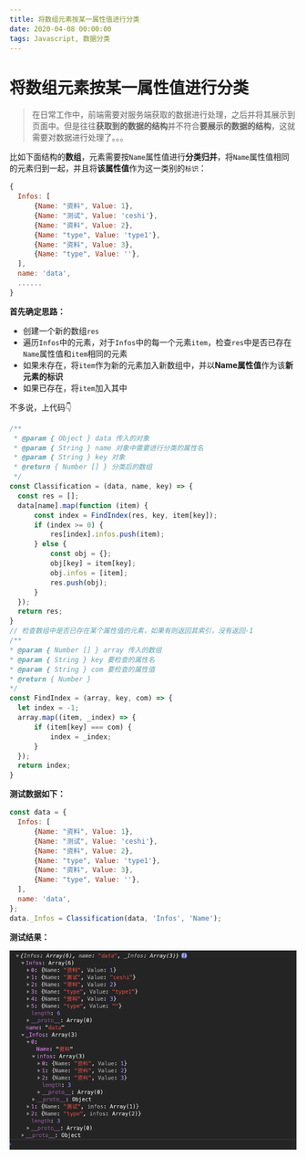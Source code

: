 ```yaml
---
title: 将数组元素按某一属性值进行分类
date: 2020-04-08 00:00:00
tags: Javascript, 数据分类
---
```


# 将数组元素按某一属性值进行分类
<ClientOnly>
  <display-bar :displayData="$frontmatter"></display-bar>
</ClientOnly>

> 在日常工作中，前端需要对服务端获取的数据进行处理，之后并将其展示到页面中。但是往往**获取到的数据的结构**并不符合**要展示的数据的结构**，这就需要对数据进行处理了。。。

比如下面结构的**数组**，元素需要按`Name`属性值进行**分类归并**，将`Name`属性值相同的元素归到一起，并且将**该属性值**作为这一类别的`标识`：

```js
{
  Infos: [
      {Name: "资料", Value: 1},
      {Name: "测试", Value: 'ceshi'},
      {Name: "资料", Value: 2},
      {Name: "type", Value: 'type1'},
      {Name: "资料", Value: 3},
      {Name: "type", Value: ''},
  ],
  name: 'data',
  ......
}
```

**首先确定思路：**

* 创建一个新的数组`res`
* 遍历`Infos`中的元素，对于`Infos`中的每一个元素`item`，检查`res`中是否已存在`Name`属性值和`item`相同的元素
* 如果未存在，将`item`作为新的元素加入新数组中，并以**Name属性值**作为该**新元素的标识**
* 如果已存在，将`item`加入其中

不多说，上代码👇

```js
/**
 * @param { Object } data 传入的对象
 * @param { String } name 对象中需要进行分类的属性名
 * @param { String } key 对象
 * @return { Number [] } 分类后的数组
 */
const Classification = (data, name, key) => {
  const res = [];
  data[name].map(function (item) {
      const index = FindIndex(res, key, item[key]);
      if (index >= 0) {
          res[index].infos.push(item);
      } else {
          const obj = {};
          obj[key] = item[key];
          obj.infos = [item];
          res.push(obj);
      }
  });
  return res;
}
// 检查数组中是否已存在某个属性值的元素，如果有则返回其索引，没有返回-1
/**
* @param { Number [] } array 传入的数组
* @param { String } key 要检查的属性名
* @param { String } com 要检查的属性值
* @return { Number }
*/
const FindIndex = (array, key, com) => {
  let index = -1;
  array.map((item, _index) => {
      if (item[key] === com) {
          index = _index;
      }
  });
  return index;
}
```

**测试数据如下：**

```js
const data = {
  Infos: [
      {Name: "资料", Value: 1},
      {Name: "测试", Value: 'ceshi'},
      {Name: "资料", Value: 2},
      {Name: "type", Value: 'type1'},
      {Name: "资料", Value: 3},
      {Name: "type", Value: ''},
  ],
  name: 'data',
};
data._Infos = Classification(data, 'Infos', 'Name');
```

**测试结果：**

![](/images/frontend/js/js-classification.png)
